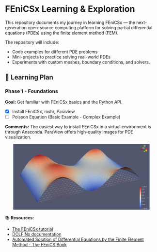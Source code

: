 # FEniCSx Learning & Exploration

This repository documents my journey in learning FEniCSx — the next-generation open-source computing platform for solving partial differential equations (PDEs) using the finite element method (FEM).

The repository will include:

- Code examples for different PDE problems
- Mini-projects to practice solving real-world PDEs
- Experiments with custom meshes, boundary conditions, and solvers.

## 📅 Learning Plan

### Phase 1 - Foundations

**Goal:** Get familiar with FEniCSx basics and the Python API.

- [x] Install FEniCSx, mshr, Paraview
- [ ] Poisson Equation (Basic Example - Complex Example)

**Comments:** The easiest way to install FEniCSx in a virtual environment is through Anaconda. ParaView offers high-quality images for PDE visualization.

<div align="center">
<img src="./poisson_equation_2/out_poisson/simulation.png" width="450"/> 
</div>

📚 **Resources:**

- [The FEniCSx tutorial](https://jsdokken.com/dolfinx-tutorial/index.html)
- [DOLFINx documentation](https://docs.fenicsproject.org/dolfinx/main/python/index.html)
- [Automated Solution of Differential Equations by the Finite Element Method -
The FEniCS Book](https://link.springer.com/book/10.1007/978-3-642-23099-8)